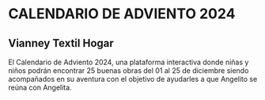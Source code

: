 # CALENDARIO DE ADVIENTO 2024

## Vianney Textil Hogar

El Calendario de Adviento 2024, una plataforma interactiva donde niñas y niños podrán encontrar 25 buenas obras del 01 al 25 de diciembre siendo acompañados en su aventura con el objetivo de ayudarles a que Angelito se reúna con Angelita.
